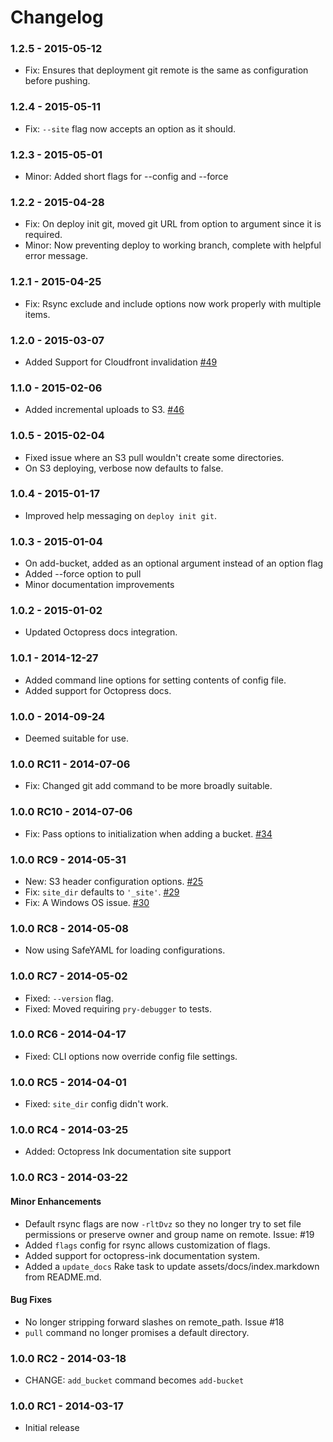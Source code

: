 # Changelog

### 1.2.5 - 2015-05-12
- Fix: Ensures that deployment git remote is the same as configuration before pushing.

### 1.2.4 - 2015-05-11
- Fix: `--site` flag now accepts an option as it should.

### 1.2.3 - 2015-05-01
- Minor: Added short flags for --config and --force

### 1.2.2 - 2015-04-28
- Fix: On deploy init git, moved git URL from option to argument since it is required.
- Minor: Now preventing deploy to working branch, complete with helpful error message.

### 1.2.1 - 2015-04-25 

- Fix: Rsync exclude and include options now work properly with multiple items.

### 1.2.0 - 2015-03-07 

- Added Support for Cloudfront invalidation [#49](https://github.com/octopress/deploy/pull/49)

### 1.1.0 - 2015-02-06

- Added incremental uploads to S3. [#46](https://github.com/octopress/deploy/pull/46)

### 1.0.5 - 2015-02-04

- Fixed issue where an S3 pull wouldn't create some directories.
- On S3 deploying, verbose now defaults to false.

### 1.0.4 - 2015-01-17

- Improved help messaging on `deploy init git`.

### 1.0.3 - 2015-01-04

- On add-bucket, added <NAME> as an optional argument instead of an option flag
- Added --force option to pull
- Minor documentation improvements

### 1.0.2 - 2015-01-02

- Updated Octopress docs integration.

### 1.0.1 - 2014-12-27
- Added command line options for setting contents of config file.
- Added support for Octopress docs.

### 1.0.0 - 2014-09-24
- Deemed suitable for use.

###  1.0.0 RC11 - 2014-07-06
- Fix: Changed git add command to be more broadly suitable.

###  1.0.0 RC10 - 2014-07-06
- Fix: Pass options to initialization when adding a bucket. [#34](https://github.com/octopress/deploy/pull/34)

###  1.0.0 RC9 - 2014-05-31

- New: S3 header configuration options. [#25](https://github.com/octopress/deploy/issues/25)
- Fix: `site_dir` defaults to `'_site'`. [#29](https://github.com/octopress/deploy/issues/29)
- Fix: A Windows OS issue. [#30](https://github.com/octopress/deploy/pull/30)

###  1.0.0 RC8 - 2014-05-08

- Now using SafeYAML for loading configurations.

###  1.0.0 RC7 - 2014-05-02

- Fixed: `--version` flag.
- Fixed: Moved requiring `pry-debugger` to tests.

### 1.0.0 RC6 - 2014-04-17

- Fixed: CLI options now override config file settings.

### 1.0.0 RC5 - 2014-04-01

- Fixed: `site_dir` config didn't work.


### 1.0.0 RC4 - 2014-03-25

- Added: Octopress Ink documentation site support

### 1.0.0 RC3 - 2014-03-22

#### Minor Enhancements
- Default rsync flags are now `-rltDvz` so they no
  longer try to set file permissions or preserve owner and
  group name on remote. Issue: #19
- Added `flags` config for rsync allows customization of flags.
- Added support for octopress-ink documentation system.
- Added a `update_docs` Rake task to update assets/docs/index.markdown from README.md.

#### Bug Fixes
- No longer stripping forward slashes on remote_path. Issue #18
- `pull` command no longer promises a default directory.


### 1.0.0 RC2 - 2014-03-18
- CHANGE: `add_bucket` command becomes `add-bucket` 

### 1.0.0 RC1 - 2014-03-17
- Initial release
